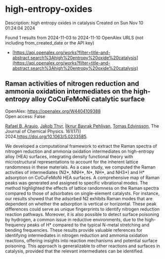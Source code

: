 # high-entropy-oxides
Description: high entropy oxides in catalysis
Created on Sun Nov 10 01:24:04 2024

Found 1 results from 2024-11-03 to 2024-11-10
OpenAlex URLS (not including from_created_date or the API key)
- [https://api.openalex.org/works?filter=title-and-abstract.search%3Ahigh%20entropy%20oxide%20catalysis](https://api.openalex.org/works?filter=title-and-abstract.search%3Ahigh%20entropy%20oxide%20catalysis)

## Raman activities of nitrogen reduction and ammonia oxidation intermediates on the high-entropy alloy CoCuFeMoNi catalytic surface   

OpenAlex: https://openalex.org/W4404109388    
Open access: False
    
[Rafael B. Araujo](https://openalex.org/A5060552376), [Jakob Thyr](https://openalex.org/A5062918296), [İlknur Bayrak Pehlivan](https://openalex.org/A5035519750), [Tomas Edvinsson](https://openalex.org/A5056174579), The Journal of Chemical Physics. 161(17)] 2024.https://doi.org/10.1063/5.0233585.
    
We developed a computational framework to extract the Raman spectra of nitrogen reduction and ammonia oxidation intermediates on high-entropy alloy (HEA) surfaces, integrating density functional theory with microstructural representations to account for the inherent lattice randomness in these materials. As a case study, we computed the Raman activities of intermediates (N2*, NNH*, N*, NH*, and NH3*) and H* adsorption on CoCuFeMoNi HEA surfaces. A comprehensive map of Raman peaks was generated and assigned to specific vibrational modes. The method highlighted the effects of lattice randomness on the Raman spectra compared to those of adsorbates on single-element catalysts. For instance, our results showed that the adsorbed N2 exhibits Raman modes that are dependent on whether the adsorption is vertical or horizontal. These peak differences could serve as unique fingerprints to identify nitrogen reduction reaction pathways. Moreover, it is also possible to detect surface poisoning by hydrogen, a common issue in reductive environments, due to the high-frequency peaks of H* compared to the typical N-metal stretching and bending frequencies. These results provide valuable references for identifying intermediates in nitrogen reduction and ammonia oxidation reactions, offering insights into reaction mechanisms and potential surface poisoning. This approach is generalizable to other reactions and surfaces in catalysis, provided that the relevant intermediates can be identified.    

    
